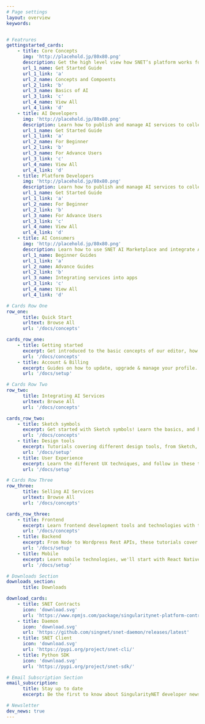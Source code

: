 ```yaml
---
# Page settings
layout: overview
keywords:


# Featrures    
gettingstarted_cards:
    - title: Core Concepts
      img: 'http://placehold.jp/80x80.png'
      description: Get the high level view how SNET’s platform works for you.
      url_1_name: Get Started Guide
      url_1_link: 'a'
      url_2_name: Concepts and Compoents
      url_2_link: 'b'
      url_3_name: Basics of AI
      url_3_link: 'c'
      url_4_name: View All
      url_4_link: 'd'
    - title: AI Developers
      img: 'http://placehold.jp/80x80.png'
      description: Learn how to publish and manage AI services to collect AGI tokens.
      url_1_name: Get Started Guide
      url_1_link: 'a'
      url_2_name: For Beginner
      url_2_link: 'b'
      url_3_name: For Advance Users
      url_3_link: 'c'
      url_4_name: View All
      url_4_link: 'd'
    - title: Platform Developers
      img: 'http://placehold.jp/80x80.png'
      description: Learn how to publish and manage AI services to collect AGI tokens.
      url_1_name: Get Started Guide
      url_1_link: 'a'
      url_2_name: For Beginner
      url_2_link: 'b'
      url_3_name: For Advance Users
      url_3_link: 'c'
      url_4_name: View All
      url_4_link: 'd'
    - title: AI Consumers
      img: 'http://placehold.jp/80x80.png'
      description: Learn how to use SNET AI Marketplace and integrate AI services.
      url_1_name: Beginner Guides
      url_1_link: 'a'
      url_2_name: Advance Guides
      url_2_link: 'b'
      url_3_name: Integrating services into apps
      url_3_link: 'c'
      url_4_name: View All
      url_4_link: 'd'

# Cards Row One
row_one:
      title: Quick Start
      urltext: Browse All
      url: '/docs/concepts'

cards_row_one:
    - title: Getting started
      excerpt: Get introduced to the basic concepts of our editor, how to create projects and navigate between all the platform functionalities.
      url: '/docs/concepts'
    - title: Account & Billing
      excerpt: Guides on how to update, upgrade & manage your profile. You’ll find also more informations on teams and projects sharing.
      url: '/docs/setup'

# Cards Row Two
row_two:
      title: Integrating AI Services
      urltext: Browse All
      url: '/docs/concepts'

cards_row_two:
    - title: Sketch symbols
      excerpt: Get started with Sketch symbols! Learn the basics, and how you can get up to speed with Symbols overrides ..
      url: '/docs/concepts'
    - title: Design tools
      excerpt: Tutorials covering different design tools, from Sketch, Xd to Figma. You'll learn what makes them different and how can you..
      url: '/docs/setup'
    - title: User Experience
      excerpt: Learn the different UX techniques, and follow in these tutorials with the best practices and patterns to produce world class apps
      url: '/docs/setup'

# Cards Row Three
row_three:
      title: Selling AI Services
      urltext: Browse All
      url: '/docs/concepts'

cards_row_three:
    - title: Frontend
      excerpt: Learn frontend development tools and technologies with these multiple hands-on tutorials and guides.
      url: '/docs/concepts'
    - title: Backend
      excerpt: From Node to Wordpress Rest APIs, these tutorials cover everything you'll ever need to create backend systems for you apps.
      url: '/docs/setup'
    - title: Mobile
      excerpt: Learn mobile technologies, we'll start with React Native and slowly move to native iOS and Android development with Swift and ..
      url: '/docs/setup'

# Downloads Section
downloads_section:
      title: Downloads

download_cards:
    - title: SNET Contracts
      icon: 'download.svg'
      url: 'https://www.npmjs.com/package/singularitynet-platform-contracts'
    - title: Daemon
      icon: 'download.svg'
      url: 'https://github.com/singnet/snet-daemon/releases/latest'
    - title: SNET Client
      icon: 'download.svg'
      url: 'https://pypi.org/project/snet-cli/'
    - title: Python SDK
      icon: 'download.svg'
      url: 'https://pypi.org/project/snet-sdk/'

# Email Subscription Section
email_subscription:
      title: Stay up to date
      excerpt: Be the first to know about SingularityNET developer news and get the newest tutorials, articles, and updates.

# Newsletter
dev_news: true
---
```

